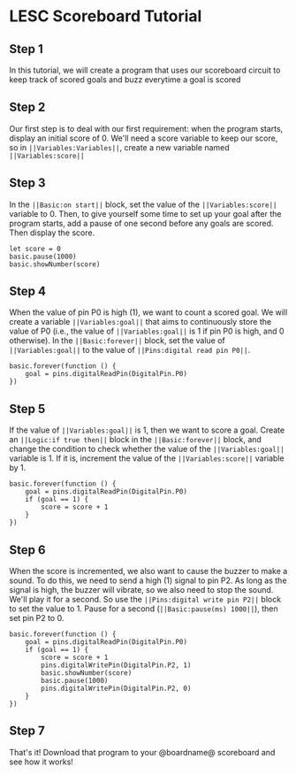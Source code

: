 # LESC Scoreboard Tutorial

## Step 1

In this tutorial, we will create a program that uses our scoreboard circuit to keep track of scored goals and buzz everytime a goal is scored

## Step 2

Our first step is to deal with our first requirement: when the program starts, display an initial score of 0. We'll need a score variable to keep our score, so in ``||Variables:Variables||``, create a new variable named ``||Variables:score||``

## Step 3

In the ``||Basic:on start||`` block, set the value of the ``||Variables:score||`` variable to 0. Then, to give yourself some time to set up your goal after the program starts, add a pause of one second before any goals are scored. Then display the score.

```blocks
let score = 0
basic.pause(1000)
basic.showNumber(score)
```

## Step 4

When the value of pin P0 is high (1), we want to count a scored goal. We will create a variable ``||Variables:goal||`` that aims to continuously store the value of P0 (i.e., the value of ``||Variables:goal||`` is 1 if pin P0 is high, and 0 otherwise). In the ``||Basic:forever||`` block, set the value of ``||Variables:goal||`` to the value of ``||Pins:digital read pin P0||``.

```blocks
basic.forever(function () {
    goal = pins.digitalReadPin(DigitalPin.P0)
})
```

## Step 5

If the value of ``||Variables:goal||`` is 1, then we want to score a goal. Create an ``||Logic:if true then||`` block in the ``||Basic:forever||`` block, and change the condition to check whether the value of the ``||Variables:goal||`` variable is 1. If it is, increment the value of the ``||Variables:score||`` variable by 1.

```blocks
basic.forever(function () {
    goal = pins.digitalReadPin(DigitalPin.P0)
    if (goal == 1) {
        score = score + 1
    }
})
```

## Step 6

When the score is incremented, we also want to cause the buzzer to make a sound. To do this, we need to send a high (1) signal to pin P2. As long as the signal is high, the buzzer will vibrate, so we also need to stop the sound. We'll play it for a second. So use the ``||Pins:digital write pin P2||`` block to set the value to 1. Pause for a second (``||Basic:pause(ms) 1000||``), then set pin P2 to 0.

```blocks
basic.forever(function () {
    goal = pins.digitalReadPin(DigitalPin.P0)
    if (goal == 1) {
        score = score + 1
        pins.digitalWritePin(DigitalPin.P2, 1)
        basic.showNumber(score)
        basic.pause(1000)
        pins.digitalWritePin(DigitalPin.P2, 0)
    }
})
```

## Step 7

That's it! Download that program to your @boardname@ scoreboard and see how it works!
